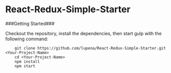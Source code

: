 # React-Redux-Simple-Starter

###Getting Started###

Checkout the repository, install the dependencies, then start gulp with the following command:

```
	git clone https://github.com/lupena/React-Redux-Simple-Starter.git <Your-Project-Name>
	cd <Your-Project-Name>
	npm install
	npm start
```
